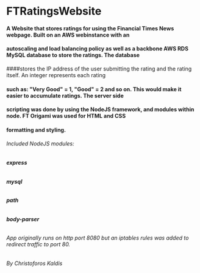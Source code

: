 # FTRatingsWebsite

#### A Website that stores ratings for using the Financial Times News webpage. Built on an AWS webinstance with an 
#### autoscaling and load balancing policy as well as a backbone AWS RDS MySQL database to store the ratings. The database
####stores the IP address of the user submitting the rating and the rating itself. An integer represents each rating 
#### such as: "Very Good" = 1, "Good" = 2 and so on. This would make it easier to accumulate ratings. The server side 
#### scripting was done by using the NodeJS framework, and modules within node. FT Origami was used for HTML and CSS 
#### formatting and styling.

###### Included NodeJS modules: 

###### **express**
###### **mysql**
###### **path**
###### **body-parser**

###### App originally runs on http port 8080 but an iptables rules was added to redirect traffic to port 80.

###### By Christoforos Kaldis
